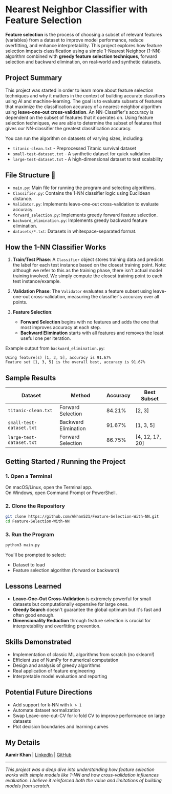 # Nearest Neighbor Classifier with Feature Selection

**Feature selection** is the process of choosing a subset of relevant features (variables) from a dataset to improve model performance, reduce overfitting, and enhance interpretability. This project explores how feature selection impacts classification using a simple 1-Nearest Neighbor (1-NN) algorithm combined with **greedy feature selection techniques**, forward selection and backward elimination, on real-world and synthetic datasets.

## Project Summary

This project was started in order to learn more about feature selection techniques and why it matters in the context of building accurate classifiers using AI and machine-learning.
The goal is to evaluate subsets of features that maximize the classification accuracy of a nearest-neighbor algorithm using **leave-one-out cross-validation**. An NN-Classifier's accuracy is dependent on the subset of features that it operates on. Using feature selection techniques, we are able to determine the subset of features that gives our NN-classifier the greatest classification accuracy.

You can run the algorithm on datasets of varying sizes, including:

- `titanic-clean.txt` - Preprocessed Titanic survival dataset
- `small-test-dataset.txt` - A synthetic dataset for quick validation
- `large-test-dataset.txt` - A high-dimensional dataset to test scalability

## File Structure 📁

- `main.py`: Main file for running the program and selecting algorithms.
- `Classifier.py`: Contains the 1-NN classifier logic using Euclidean distance.
- `Validator.py`: Implements leave-one-out cross-validation to evaluate accuracy.
- `forward_selection.py`: Implements greedy forward feature selection.
- `backward_elimination.py`: Implements greedy backward feature elimination.
- `datasets/*.txt`: Datasets in whitespace-separated format.

## How the 1-NN Classifier Works

1. **Train/Test Phase**: A `Classifier` object stores training data and predicts the label for each test instance based on the closest training point. Note: although we refer to this as the training phase, there isn't actual model training involved. We simply compute the closest training point to each test instance/example.

2. **Validation Phase**: The `Validator` evaluates a feature subset using leave-one-out cross-validation, measuring the classifier's accuracy over all points.

3. **Feature Selection**:
   - **Forward Selection** begins with no features and adds the one that most improves accuracy at each step.
   - **Backward Elimination** starts with all features and removes the least useful one per iteration.

Example output from `backward_elimination.py`:
```
Using feature(s) [1, 3, 5], accuracy is 91.67%
Feature set [1, 3, 5] is the overall best, accuracy is 91.67%
```

## Sample Results

| Dataset                | Method               | Accuracy | Best Subset     |
|------------------------|----------------------|----------|-----------------|
| `titanic-clean.txt`    | Forward Selection    | 84.21%   | [2, 3]          |
| `small-test-dataset.txt` | Backward Elimination | 91.67%   | [1, 3, 5]       |
| `large-test-dataset.txt` | Forward Selection    | 86.75%   | [4, 12, 17, 20] |

## Getting Started / Running the Project

### 1. Open a Terminal  
On macOS/Linux, open the Terminal app.  
On Windows, open Command Prompt or PowerShell.

### 2. Clone the Repository  
```bash
git clone https://github.com/Akhan521/Feature-Selection-With-NN.git
cd Feature-Selection-With-NN
```

### 3. Run the Program  
```bash
python3 main.py
```

You'll be prompted to select:
- Dataset to load
- Feature selection algorithm (forward or backward)

## Lessons Learned

- **Leave-One-Out Cross-Validation** is extremely powerful for small datasets but computationally expensive for large ones.
- **Greedy Search** doesn't guarantee the global optimum but it's fast and often good enough.
- **Dimensionality Reduction** through feature selection is crucial for interpretability and overfitting prevention.

## Skills Demonstrated

- Implementation of classic ML algorithms from scratch (no sklearn!)
- Efficient use of NumPy for numerical computation
- Design and analysis of greedy algorithms
- Real application of feature engineering
- Interpretable model evaluation and reporting

## Potential Future Directions

- Add support for k-NN with `k > 1`
- Automate dataset normalization
- Swap Leave-one-out-CV for k-fold CV to improve performance on large datasets
- Plot decision boundaries and learning curves

## My Details

**Aamir Khan**  |  [LinkedIn](https://www.linkedin.com/in/aamir-khan-aak521/)  |  [GitHub](https://github.com/Akhan521)  

---
_This project was a deep dive into understanding how feature selection works with simple models like 1-NN and how cross-validation influences evaluation. I believe it reinforced both the value and limitations of building models from scratch._

